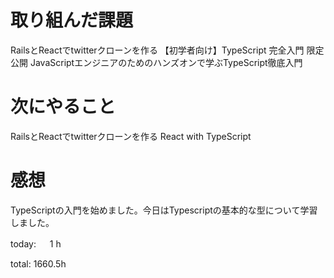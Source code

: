 # 取り組んだ課題
RailsとReactでtwitterクローンを作る 【初学者向け】TypeScript 完全入門 限定公開 JavaScriptエンジニアのためのハンズオンで学ぶTypeScript徹底入門

# 次にやること
RailsとReactでtwitterクローンを作る React with TypeScript

# 感想
TypeScriptの入門を始めました。今日はTypescriptの基本的な型について学習しました。

today: 　 1 h

total: 1660.5h
